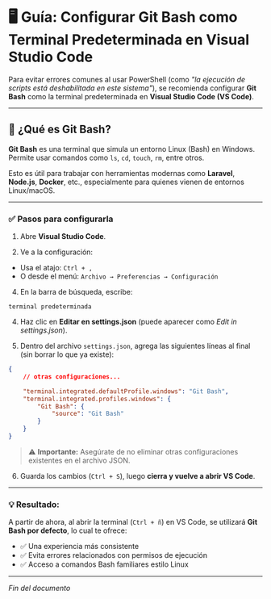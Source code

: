# 🖥️ Guía: Configurar Git Bash como Terminal Predeterminada en Visual Studio Code

Para evitar errores comunes al usar PowerShell (como *"la ejecución de scripts está deshabilitada en este sistema"*), se recomienda configurar **Git Bash** como la terminal predeterminada en **Visual Studio Code (VS Code)**.

---

## 🧪 ¿Qué es Git Bash?

**Git Bash** es una terminal que simula un entorno Linux (Bash) en Windows. Permite usar comandos como `ls`, `cd`, `touch`, `rm`, entre otros.

Esto es útil para trabajar con herramientas modernas como **Laravel**, **Node.js**, **Docker**, etc., especialmente para quienes vienen de entornos Linux/macOS.

---

### ✅ Pasos para configurarla

1. Abre **Visual Studio Code**.

2. Ve a la configuración:
   
- Usa el atajo: `Ctrl + ,`
- O desde el menú: `Archivo → Preferencias → Configuración`

4. En la barra de búsqueda, escribe:

```
terminal predeterminada
```

4. Haz clic en **Editar en settings.json** (puede aparecer como *Edit in settings.json*).

5. Dentro del archivo `settings.json`, agrega las siguientes líneas al final (sin borrar lo que ya existe):

```json
{
    // otras configuraciones...

    "terminal.integrated.defaultProfile.windows": "Git Bash",
    "terminal.integrated.profiles.windows": {
        "Git Bash": {
            "source": "Git Bash"
        }
    }
}
```

> ⚠ **Importante:** Asegúrate de no eliminar otras configuraciones existentes en el archivo JSON.

6. Guarda los cambios (`Ctrl + S`), luego **cierra y vuelve a abrir VS Code**.

---

### 💡 Resultado:

A partir de ahora, al abrir la terminal (`Ctrl + ñ`) en VS Code, se utilizará **Git Bash por defecto**, lo cual te ofrece:

- ✅ Una experiencia más consistente
- ✅ Evita errores relacionados con permisos de ejecución
- ✅ Acceso a comandos Bash familiares estilo Linux

---

*Fin del documento*
